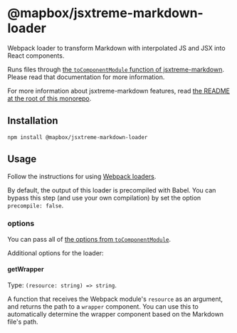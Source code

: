 # @mapbox/jsxtreme-markdown-loader

Webpack loader to transform Markdown with interpolated JS and JSX into React components.

Runs files through [the `toComponentModule` function of jsxtreme-markdown](https://github.com/mapbox/jsxtreme-markdown/tree/main/packages/jsxtreme-markdown#tocomponentmodule).
Please read that documentation for more information.

For more information about jsxtreme-markdown features, read [the README at the root of this monorepo](https://github.com/mapbox/jsxtreme-markdown#readme).

## Installation

```
npm install @mapbox/jsxtreme-markdown-loader
```

## Usage

Follow the instructions for using [Webpack loaders](https://webpack.js.org/concepts/loaders/).

By default, the output of this loader is precompiled with Babel.
You can bypass this step (and use your own compilation) by set the option `precompile: false`.

### options

You can pass all of [the options from `toComponentModule`](https://github.com/mapbox/jsxtreme-markdown/tree/main/packages/jsxtreme-markdown#options-1).

Additional options for the loader:

#### getWrapper

Type: `(resource: string) => string`.

A function that receives the Webpack module's `resource` as an argument, and returns the path to a `wrapper` component.
You can use this to automatically determine the wrapper component based on the Markdown file's path.
